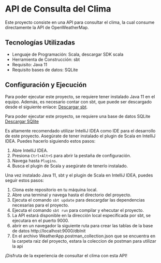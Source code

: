 # API de Consulta del Clima

Este proyecto consiste en una API para consultar el clima, la cual consume directamente la API de OpenWeatherMap.

## Tecnologías Utilizadas

- Lenguaje de Programación: Scala, descargar SDK scala 
- Herramienta de Construcción: sbt
- Requisito: Java 11
- Requisito bases de datos: SQLite

## Configuración y Ejecución

Para poder ejecutar este proyecto, se requiere tener instalado Java 11 en el equipo. Además, es necesario contar con sbt, que puede ser descargado desde el siguiente enlace: [Descargar sbt](https://www.scala-sbt.org/download/).

Para poder ejecutar este proyecto, se requiere una base de datos SQLite [Descargar SQlite](https://www.sqlite.org/download.html)

Es altamente recomendado utilizar IntelliJ IDEA como IDE para el desarrollo de este proyecto. Asegúrate de tener instalado el plugin de Scala en IntelliJ IDEA. Puedes hacerlo siguiendo estos pasos:

1. Abre IntelliJ IDEA.
2. Presiona `Ctrl+Alt+S` para abrir la pestaña de configuración.
3. Navega hasta `Plugins`.
4. Busca el plugin de Scala y asegúrate de tenerlo instalado.

Una vez instalado Java 11, sbt y el plugin de Scala en IntelliJ IDEA, puedes seguir estos pasos:

1. Clona este repositorio en tu máquina local.
2. Abre una terminal y navega hasta el directorio del proyecto.
3. Ejecuta el comando `sbt update` para descargdar las dependencias necesarias para el proyecto.
4. Ejecuta el comando `sbt run` para compilar y ehecutar el proyecto.
5. La API estará disponible en la dirección local especificada por sbt, se ejecutara en el puerto 9000.
6. abrir en un navegador la siguiente ruta para crear las tablas de la base de datos http://localhost:9000/dbInit
7. En el archivo WeatherApp.postman_collection.json que se encuentra en la carpeta raiz del proyecto, estara la coleccion de postman para utilizar la api

¡Disfruta de la experiencia de consultar el clima con esta API!
